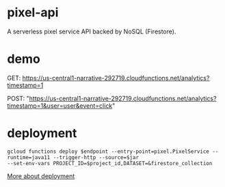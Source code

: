 # pixel-api

A serverless pixel service API backed by NoSQL (Firestore).

# demo

GET: https://us-central1-narrative-292719.cloudfunctions.net/analytics?timestamp=1

POST: "https://us-central1-narrative-292719.cloudfunctions.net/analytics?timestamp=1&user=user&event=click"

# deployment

```
gcloud functions deploy $endpoint --entry-point=pixel.PixelService --runtime=java11 --trigger-http --source=$jar 
--set-env-vars PROJECT_ID=$project_id,DATASET=&firestore_collection
```

[More about deployment](https://cloud.google.com/functions/docs/concepts/java-deploy#deploy_from_a_jar)
